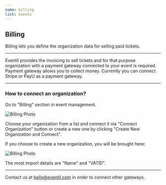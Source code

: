 ```yaml
---
name: billing
list: events
---
```

<section>

## Billing

Billing lets you define the organization data for selling paid tickets.

---


Eventil provides the invoicing to sell tickets and for that purpose organization with a payment gateway connected to your event is required. Payment gateway allows you to collect money. Currently you can connect Stripe or PayU as a payment gateway.

---

### How to connect an organization?

Go to "Billing" section in event management.

![Billing Photo](/images/bill1.png)

Choose your organization from a list and connect it via "Connect Organization" button or create a new one by clicking "Create New Organization and Connect".

If you choose to create a new organization, you will be brought here:

![Billing Photo](/images/bill2.png)

The most import details are "Name" and "VATID".

---

Contact us at <a href="mailto:hello@eventil.com">hello@eventil.com</a> in order to connect other gateways.
</section>
